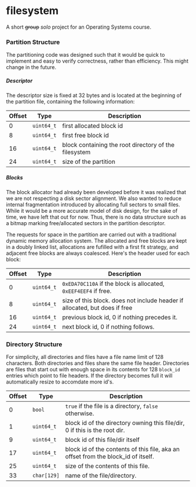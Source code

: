 filesystem
==========

A short ~~group~~ *solo* project for an Operating Systems course.

### Partition Structure

The partitioning code was designed such that it would be quick to implement and easy to verify correctness, rather than efficiency. This might change in the future.

##### Descriptor

The descriptor size is fixed at 32 bytes and is located at the beginning of the partition file, containing the following information:

Offset |     Type    |  Description
------ | ----------- | ------------
  0    |  `uint64_t` | first allocated block id
  8    |  `uint64_t` | first free block id
  16   |  `uint64_t` | block containing the root directory of the filesystem
  24   |  `uint64_t` | size of the partition


##### Blocks

The block allocator had already been developed before it was realized that we are not respecting a disk sector alignment. We also wanted to reduce internal fragmentation introduced by allocating full sectors to small files. While it would be a more accurate model of disk design, for the sake of time, we have left that out for now. Thus, there is no data structure such as a bitmap marking free/allocated sectors in the partition descriptor.

The requests for space in the partition are carried out with a traditional dynamic memory allocation system. The allocated and free blocks are kept in a doubly linked list, allocations are fufilled with a first fit strategy, and adjacent free blocks are always coalesced. Here's the header used for each block:

Offset |    Type     |  Description
------ | ----------- | ------------
  0    | `uint64_t`  | `0xEDA70C110A` if the block is allocated, `0xEEF4EEF4` if free.
  8    | `uint64_t`  | size of this block. does not include header if allocated, but does if free
  16   | `uint64_t`  | previous block id, 0 if nothing precedes it.
  24   | `uint64_t`  | next block id, 0 if nothing follows.

### Directory Structure

 For simplicity, all directories and files have a file name limit of 128 characters. Both directories and files share the same file header. Directories are files that start out with enough space in its contents for 128 `block_id` entries which point to file headers. If the directory becomes full it will automatically resize to accomdate more id's.

 Offset |    Type    |  Description
------ | ----------- | ------------
  0    | `bool`      | `true` if the file is a directory, `false` otherwise.
  1    | `uint64_t`  | block id of the directory owning this file/dir, 0 if this is the root dir.
  9    | `uint64_t`  | block id of this file/dir itself
  17   | `uint64_t`  | block id of the contents of this file, aka an offset from the block_id of itself.
  25   | `uint64_t`  | size of the contents of this file.
  33   | `char[129]` | name of the file/directory.




